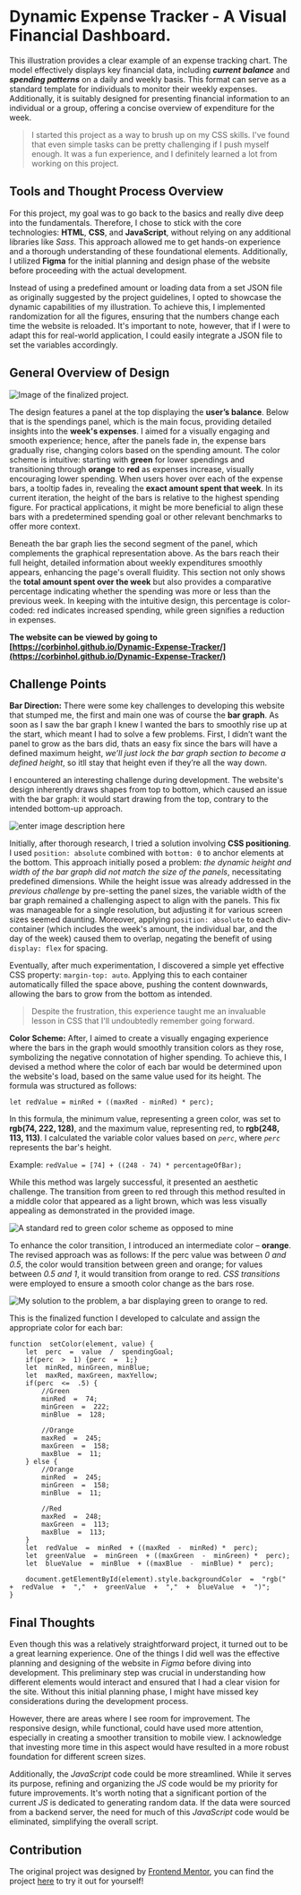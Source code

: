 #  **Dynamic Expense Tracker - A Visual Financial Dashboard.**

This illustration provides a clear example of an expense tracking chart. The model effectively displays key financial data, including ***current balance*** and ***spending patterns*** on a daily and weekly basis. This format can serve as a standard template for individuals to monitor their weekly expenses. Additionally, it is suitably designed for presenting financial information to an individual or a group, offering a concise overview of expenditure for the week.

> I started this project as a way to brush up on my CSS skills. I've
> found that even simple tasks can be pretty challenging if I push
> myself enough. It was a fun experience, and I definitely learned a lot
> from working on this project.
> 

## Tools and Thought Process Overview

For this project, my goal was to go back to the basics and really dive deep into the fundamentals. Therefore, I chose to stick with the core technologies: **HTML**, **CSS**, and **JavaScript**, without relying on any additional libraries like *Sass*. This approach allowed me to get hands-on experience and a thorough understanding of these foundational elements. Additionally, I utilized **Figma** for the initial planning and design phase of the website before proceeding with the actual development.

Instead of using a predefined amount or loading data from a set JSON file as originally suggested by the project guidelines, I opted to showcase the dynamic capabilities of my illustration. To achieve this, I implemented randomization for all the figures, ensuring that the numbers change each time the website is reloaded. It's important to note, however, that if I were to adapt this for real-world application, I could easily integrate a JSON file to set the variables accordingly.

## General Overview of Design
![Image of the finalized project.](https://i.imgur.com/vRc9hg8.png)

The design features a panel at the top displaying the **user’s balance**. Below that is the spendings panel, which is the main focus, providing detailed insights into the **week's expenses**. I aimed for a visually engaging and smooth experience; hence, after the panels fade in, the expense bars gradually rise, changing colors based on the spending amount. The color scheme is intuitive: starting with **green** for lower spendings and transitioning through **orange** to **red** as expenses increase, visually encouraging lower spending. When users hover over each of the expense bars, a tooltip fades in, revealing the **exact amount spent that week**. In its current iteration, the height of the bars is relative to the highest spending figure. For practical applications, it might be more beneficial to align these bars with a predetermined spending goal or other relevant benchmarks to offer more context.

Beneath the bar graph lies the second segment of the panel, which complements the graphical representation above. As the bars reach their full height, detailed information about weekly expenditures smoothly appears, enhancing the page's overall fluidity. This section not only shows the **total amount spent over the week** but also provides a comparative percentage indicating whether the spending was more or less than the previous week. In keeping with the intuitive design, this percentage is color-coded: red indicates increased spending, while green signifies a reduction in expenses.

**The website can be viewed by going to [https://corbinhol.github.io/Dynamic-Expense-Tracker/](https://corbinhol.github.io/Dynamic-Expense-Tracker/)**

## Challenge Points

**Bar Direction:** 
There were some key challenges to developing this website that stumped me, the first and main one was of course the **bar graph**. As soon as I saw the bar graph I knew I wanted the bars to smoothly rise up at the start, which meant I had to solve a few problems. First, I didn’t want the panel to grow as the bars did, thats an easy fix since the bars will have a defined maximum height, *we’ll just lock the bar graph section to become a defined height*, so itll stay that height even if they’re all the way down.  

I encountered an interesting challenge during development. The website's design inherently draws shapes from top to bottom, which caused an issue with the bar graph: it would start drawing from the top, contrary to the intended bottom-up approach.

![enter image description here](https://i.imgur.com/QSYn5po.png)

Initially, after thorough research, I tried a solution involving **CSS positioning**. I used `position: absolute` combined with `bottom: 0` to anchor elements at the bottom. This approach initially posed a problem: *the dynamic height and width of the bar graph did not match the size of the panels*, necessitating predefined dimensions. While the height issue was already addressed in the *previous challenge* by pre-setting the panel sizes, the variable width of the bar graph remained a challenging aspect to align with the panels. This fix was manageable for a single resolution, but adjusting it for various screen sizes seemed daunting. Moreover, applying `position: absolute` to each div-container (which includes the week's amount, the individual bar, and the day of the week) caused them to overlap, negating the benefit of using `display: flex` for spacing.

Eventually, after much experimentation, I discovered a simple yet effective CSS property: `margin-top: auto`. Applying this to each container automatically filled the space above, pushing the content downwards, allowing the bars to grow from the bottom as intended.

> Despite the frustration, this experience taught me an invaluable
> lesson in CSS that I'll undoubtedly remember going forward.

**Color Scheme:** 
After, I aimed to create a visually engaging experience where the bars in the graph would smoothly transition colors as they rose, symbolizing the negative connotation of higher spending. To achieve this, I devised a method where the color of each bar would be determined upon the website's load, based on the same value used for its height. The formula was structured as follows:

    let redValue = minRed + ((maxRed - minRed) * perc);
In this formula, the minimum value, representing a green color, was set to **rgb(74, 222, 128)**, and the maximum value, representing red, to **rgb(248, 113, 113)**. I calculated the variable color values based on *`perc`*, where *`perc`* represents the bar's height.

Example: `redValue = [74] + ((248 - 74) * percentageOfBar); `

While this method was largely successful, it presented an aesthetic challenge. The transition from green to red through this method resulted in a middle color that appeared as a light brown, which was less visually appealing as demonstrated in the provided image.

![A standard red to green color scheme as opposed to mine](https://i.imgur.com/9LqfGw9.png)

To enhance the color transition, I introduced an intermediate color – **orange**. The revised approach was as follows: If the perc value was between *0 and 0.5*, the color would transition between green and orange; for values between *0.5 and 1*, it would transition from orange to red. *CSS transitions* were employed to ensure a smooth color change as the bars rose.

![My solution to the problem, a bar displaying green to orange to red.](https://i.imgur.com/2ACZEH2.png)

This is the finalized function I developed to calculate and assign the appropriate color for each bar:

    function  setColor(element, value) {
	    let  perc  =  value  /  spendingGoal;
	    if(perc  >  1) {perc  =  1;}
	    let  minRed, minGreen, minBlue;
	    let  maxRed, maxGreen, maxYellow;
	    if(perc  <=  .5) {
		    //Green
		    minRed  =  74;
		    minGreen  =  222;
		    minBlue  =  128;
		    
		    //Orange
		    maxRed  =  245;
		    maxGreen  =  158;
		    maxBlue  =  11;
	    } else {
		    //Orange
		    minRed  =  245;
		    minGreen  =  158;
		    minBlue  =  11;
		    
		    //Red
		    maxRed  =  248;
		    maxGreen  =  113;
		    maxBlue  =  113;
	    }
	    let  redValue  =  minRed  + ((maxRed  -  minRed) *  perc);
	    let  greenValue  =  minGreen  + ((maxGreen  -  minGreen) *  perc);
	    let  blueValue  =  minBlue  + ((maxBlue  -  minBlue) *  perc);
	    
	    document.getElementById(element).style.backgroundColor  =  "rgb("  +  redValue  +  ","  +  greenValue  +  ","  +  blueValue  +  ")";
    }

## Final Thoughts

Even though this was a relatively straightforward project, it turned out to be a great learning experience. One of the things I did well was the effective planning and designing of the website in *Figma* before diving into development. This preliminary step was crucial in understanding how different elements would interact and ensured that I had a clear vision for the site. Without this initial planning phase, I might have missed key considerations during the development process.

However, there are areas where I see room for improvement. The responsive design, while functional, could have used more attention, especially in creating a smoother transition to mobile view. I acknowledge that investing more time in this aspect would have resulted in a more robust foundation for different screen sizes.

Additionally, the *JavaScript* code could be more streamlined. While it serves its purpose, refining and organizing the *JS* code would be my priority for future improvements. It's worth noting that a significant portion of the current *JS* is dedicated to generating random data. If the data were sourced from a backend server, the need for much of this *JavaScript* code would be eliminated, simplifying the overall script.

## Contribution

The original project was designed by [Frontend Mentor](https://www.frontendmentor.io/), you can find the project [here](https://www.frontendmentor.io/challenges/expenses-chart-component-e7yJBUdjwt) to try it out for yourself!
